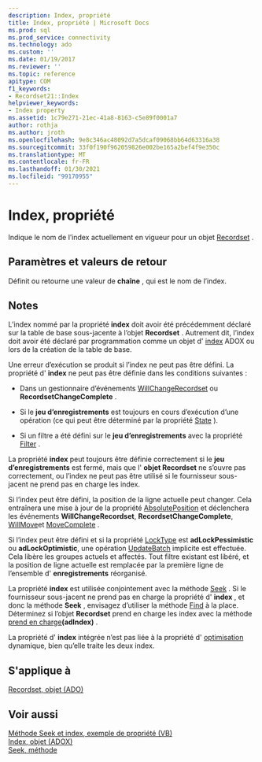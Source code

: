 ```yaml
---
description: Index, propriété
title: Index, propriété | Microsoft Docs
ms.prod: sql
ms.prod_service: connectivity
ms.technology: ado
ms.custom: ''
ms.date: 01/19/2017
ms.reviewer: ''
ms.topic: reference
apitype: COM
f1_keywords:
- Recordset21::Index
helpviewer_keywords:
- Index property
ms.assetid: 1c79e271-21ec-41a8-8163-c5e89f0001a7
author: rothja
ms.author: jroth
ms.openlocfilehash: 9e8c346ac48092d7a5dcaf09068bb64d63316a38
ms.sourcegitcommit: 33f0f190f962059826e002be165a2bef4f9e350c
ms.translationtype: MT
ms.contentlocale: fr-FR
ms.lasthandoff: 01/30/2021
ms.locfileid: "99170955"
---
```

# <a name="index-property"></a>Index, propriété
Indique le nom de l’index actuellement en vigueur pour un objet [Recordset](./recordset-object-ado.md) .  
  
## <a name="settings-and-return-values"></a>Paramètres et valeurs de retour  
 Définit ou retourne une valeur de **chaîne** , qui est le nom de l’index.  
  
## <a name="remarks"></a>Notes  
 L’index nommé par la propriété **index** doit avoir été précédemment déclaré sur la table de base sous-jacente à l’objet **Recordset** . Autrement dit, l’index doit avoir été déclaré par programmation comme un objet d' [index](../adox-api/index-object-adox.md) ADOX ou lors de la création de la table de base.  
  
 Une erreur d’exécution se produit si l’index ne peut pas être défini. La propriété d' **index** ne peut pas être définie dans les conditions suivantes :  
  
-   Dans un gestionnaire d’événements [WillChangeRecordset](./willchangerecordset-and-recordsetchangecomplete-events-ado.md) ou **RecordsetChangeComplete** .  
  
-   Si le **jeu d’enregistrements** est toujours en cours d’exécution d’une opération (ce qui peut être déterminé par la propriété [State](./state-property-ado.md) ).  
  
-   Si un filtre a été défini sur le **jeu d’enregistrements** avec la propriété [Filter](./filter-property.md) .  
  
 La propriété **index** peut toujours être définie correctement si le **jeu d’enregistrements** est fermé, mais que l' **objet Recordset** ne s’ouvre pas correctement, ou l’index ne peut pas être utilisé si le fournisseur sous-jacent ne prend pas en charge les index.  
  
 Si l’index peut être défini, la position de la ligne actuelle peut changer. Cela entraînera une mise à jour de la propriété [AbsolutePosition](./absoluteposition-property-ado.md) et déclenchera les événements **WillChangeRecordset**, **RecordsetChangeComplete**, [WillMove](./willmove-and-movecomplete-events-ado.md)et [MoveComplete](./willmove-and-movecomplete-events-ado.md) .  
  
 Si l’index peut être défini et si la propriété [LockType](./locktype-property-ado.md) est **adLockPessimistic** ou **adLockOptimistic**, une opération [UpdateBatch](./updatebatch-method.md) implicite est effectuée. Cela libère les groupes actuels et affectés. Tout filtre existant est libéré, et la position de ligne actuelle est remplacée par la première ligne de l’ensemble d' **enregistrements** réorganisé.  
  
 La propriété **index** est utilisée conjointement avec la méthode [Seek](./seek-method.md) . Si le fournisseur sous-jacent ne prend pas en charge la propriété d' **index** , et donc la méthode **Seek** , envisagez d’utiliser la méthode [Find](./find-method-ado.md) à la place. Déterminez si l’objet **Recordset** prend en charge les index avec la méthode [prend en charge](./supports-method.md)**(adIndex)** .  
  
 La propriété d' **index** intégrée n’est pas liée à la propriété d' [optimisation](./optimize-property-dynamic-ado.md) dynamique, bien qu’elle traite les deux index.  
  
## <a name="applies-to"></a>S'applique à  
 [Recordset, objet (ADO)](./recordset-object-ado.md)  
  
## <a name="see-also"></a>Voir aussi  
 [Méthode Seek et index, exemple de propriété (VB)](./seek-method-and-index-property-example-vb.md)   
 [Index, objet (ADOX)](../adox-api/index-object-adox.md)   
 [Seek, méthode](./seek-method.md)